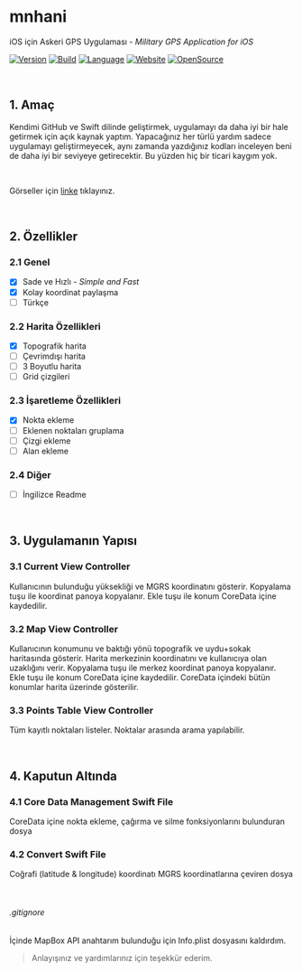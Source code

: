 # mnhani
iOS için Askeri GPS Uygulaması - *Military GPS Application for iOS*

[![Version](https://img.shields.io/badge/Version-1.0-ff9500.svg)](https://swift.org/)
[![Build](https://img.shields.io/badge/Build-1-ff9500.svg)](https://swift.org/)
[![Language](https://img.shields.io/badge/Swift-4.1-ff9500.svg)](https://swift.org/)
[![Website](https://img.shields.io/website-up-down-green-red/http/abuzeremre.com.svg)](http://abuzeremre.com/)
[![OpenSource](https://img.shields.io/badge/Open-Source-ff9500.svg)](https://swift.org/)

<br>

## 1. Amaç
Kendimi GitHub ve Swift dilinde geliştirmek, uygulamayı da daha iyi bir hale getirmek için açık kaynak yaptım. Yapacağınız her türlü yardım sadece uygulamayı geliştirmeyecek, aynı zamanda yazdığınız kodları inceleyen beni de daha iyi bir seviyeye getirecektir. Bu yüzden hiç bir ticari kaygım yok. 

<br>

Görseller için [linke](http://abuzeremre.com/mnhani-app) tıklayınız.

<br>

## 2. Özellikler
### 2.1 Genel
- [x] Sade ve Hızlı - *Simple and Fast*
- [x] Kolay koordinat paylaşma
- [ ] Türkçe
### 2.2 Harita Özellikleri
- [x] Topografik harita
- [ ] Çevrimdışı harita
- [ ] 3 Boyutlu harita
- [ ] Grid çizgileri
### 2.3 İşaretleme Özellikleri
- [x] Nokta ekleme
- [ ] Eklenen noktaları gruplama
- [ ] Çizgi ekleme
- [ ] Alan ekleme
### 2.4 Diğer
- [ ] İngilizce Readme

<br>

## 3. Uygulamanın Yapısı
### 3.1 Current View Controller
Kullanıcının bulunduğu yüksekliği ve MGRS koordinatını gösterir. Kopyalama tuşu ile koordinat panoya kopyalanır. Ekle tuşu ile konum CoreData içine kaydedilir.

### 3.2 Map View Controller
Kullanıcının konumunu ve baktığı yönü topografik ve uydu+sokak haritasında gösterir. Harita merkezinin koordinatını ve kullanıcıya olan uzaklığını verir. Kopyalama tuşu ile merkez koordinat panoya kopyalanır. Ekle tuşu ile konum CoreData içine kaydedilir. CoreData içindeki bütün konumlar harita üzerinde gösterilir.

### 3.3 Points Table View Controller
Tüm kayıtlı noktaları listeler. Noktalar arasında arama yapılabilir.

<br>

## 4. Kaputun Altında
### 4.1 Core Data Management Swift File
CoreData içine nokta ekleme, çağırma ve silme fonksiyonlarını bulunduran dosya

### 4.2 Convert Swift File
Coğrafi (latitude & longitude) koordinatı MGRS koordinatlarına çeviren dosya

<br>

###### .gitignore
İçinde MapBox API anahtarım bulunduğu için Info.plist dosyasını kaldırdım.

> Anlayışınız ve yardımlarınız için teşekkür ederim.


